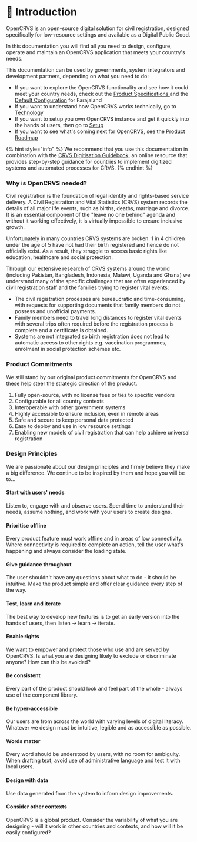 # 👋 Introduction

OpenCRVS is an open-source digital solution for civil registration, designed specifically for low-resource settings and available as a Digital Public Good.

In this documentation you will find all you need to design, configure, operate and maintain an OpenCRVS application that meets your country's needs.&#x20;

This documentation can be used by governments, system integrators and development partners, depending on what you need to do:

* If you want to explore the OpenCRVS functionality and see how it could meet your country needs, check out the [Product Specifications ](broken-reference)and the [Default Configuration](broken-reference) for Farajaland&#x20;
* If you want to understand how OpenCRVS works technically, go to [Technology](broken-reference)
* If you want to setup you own OpenCRVS instance and get it quickly into the hands of users, then go to [Setup](broken-reference)
* If you want to see what's coming next for OpenCRVS, see the [Product Roadmap](general/roadmap.md)

{% hint style="info" %}
We recommend that you use this documentation in combination with the [CRVS Digitisation Guidebook](http://www.crvs-dgb.org/en/), an online resource that provides step-by-step guidance for countries to implement digitized systems and automated processes for CRVS.
{% endhint %}

### Why is OpenCRVS needed?

Civil registration is the foundation of legal identity and rights-based service delivery. A Civil Registration and Vital Statistics (CRVS) system records the details of all major life events, such as births, deaths, marriage and divorce. It is an essential component of the "leave no one behind" agenda and without it working effectively, it is virtually impossible to ensure inclusive growth.&#x20;

Unfortunately in many countries CRVS systems are broken. 1 in 4 children under the age of 5 have not had their birth registered and hence do not officially exist. As a result, they struggle to access basic rights like education, healthcare and social protection.

Through our extensive research of CRVS systems around the world (including Pakistan, Bangladesh, Indonesia, Malawi, Uganda and Ghana) we understand many of the specific challenges that are often experienced by civil registration staff and the families trying to register vital events:

* The civil registration processes are bureaucratic and time-consuming, with requests for supporting documents that family members do not possess and unofficial payments.&#x20;
* Family members need to travel long distances to register vital events with several trips often required before the registration process is complete and a certificate is obtained.
* Systems are not integrated so birth registration does not lead to automatic access to other rights e.g. vaccination programmes, enrolment in social protection schemes etc.

### Product Commitments

We still stand by our original product commitments for OpenCRVS and these help steer the strategic direction of the product.

1. Fully open-source, with no license fees or ties to specific vendors
2. Configurable for all country contexts&#x20;
3. Interoperable with other government systems&#x20;
4. Highly accessible to ensure inclusion, even in remote areas
5. Safe and secure to keep personal data protected&#x20;
6. Easy to deploy and use in low resource settings&#x20;
7. Enabling new models of civil registration that can help achieve universal registration

### Design Principles

We are passionate about our design principles and firmly believe they make a big difference. We continue to be inspired by them and hope you will be to...&#x20;

#### **Start with users' needs**

Listen to, engage with and observe users. Spend time to understand their needs, assume nothing, and work with your users to create designs.

#### **Prioritise offline**

Every product feature must work offline and in areas of low connectivity. Where connectivity is required to complete an action, tell the user what's happening and always consider the loading state.

#### **Give guidance throughout**

The user shouldn't have any questions about what to do - it should be intuitive. Make the product simple and offer clear guidance every step of the way.

#### **Test, learn and iterate**

The best way to develop new features is to get an early version into the hands of users, then listen -> learn -> iterate.

#### **Enable rights**

We want to empower and protect those who use and are served by OpenCRVS. Is what you are designing likely to exclude or discriminate anyone? How can this be avoided?

#### **Be consistent**

Every part of the product should look and feel part of the whole - always use of the component library.

#### **Be hyper-accessible**

Our users are from across the world with varying levels of digital literacy. Whatever we design must be intuitive, legible and as accessible as possible.

#### **Words matter**

Every word should be understood by users, with no room for ambiguity. When drafting text, avoid use of administrative language and test it with local users.

#### **Design with data**

Use data generated from the system to inform design improvements.

#### **Consider other contexts**

OpenCRVS is a global product. Consider the variability of what you are designing - will it work in other countries and contexts, and how will it be easily configured?
